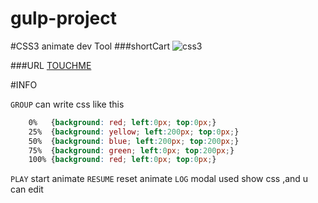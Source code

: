 gulp-project
============

#CSS3 animate  dev Tool
###shortCart
![css3](http://ww3.sinaimg.cn/mw1024/6702a943jw1ehw7rr6pnzj21kw0vcjul.jpg)



###URL
[TOUCHME](http://page.zgenk.com/template/140629/ani.html)


#INFO

`GROUP` can write css like this
```css
    0%   {background: red; left:0px; top:0px;}
    25%  {background: yellow; left:200px; top:0px;}
    50%  {background: blue; left:200px; top:200px;}
    75%  {background: green; left:0px; top:200px;}
    100% {background: red; left:0px; top:0px;}
```
`PLAY` start animate
`RESUME` reset animate
`LOG` modal used show css ,and u can edit


 	